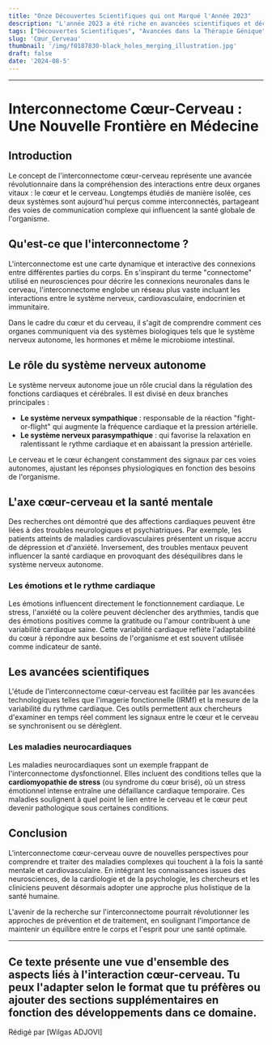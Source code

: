 ```yaml
---
title: "Onze Découvertes Scientifiques qui ont Marqué l'Année 2023"
description: "L'année 2023 a été riche en avancées scientifiques et découvertes révolutionnaires."
tags: ["Découvertes Scientifiques", "Avancées dans la Thérapie Génique", "Avancées en Intelligence Artificielle Générative", "", "", "",]
slug: 'Cœur_Cerveau'
thumbnail: '/img/f0187830-black_holes_merging_illustration.jpg'
draft: false
date: '2024-08-5'
---
```




---

# Interconnectome Cœur-Cerveau : Une Nouvelle Frontière en Médecine

## Introduction

Le concept de l'interconnectome cœur-cerveau représente une avancée révolutionnaire dans la compréhension des interactions entre deux organes vitaux : le cœur et le cerveau. Longtemps étudiés de manière isolée, ces deux systèmes sont aujourd'hui perçus comme interconnectés, partageant des voies de communication complexe qui influencent la santé globale de l'organisme.

## Qu'est-ce que l'interconnectome ?

L'interconnectome est une carte dynamique et interactive des connexions entre différentes parties du corps. En s'inspirant du terme "connectome" utilisé en neurosciences pour décrire les connexions neuronales dans le cerveau, l'interconnectome englobe un réseau plus vaste incluant les interactions entre le système nerveux, cardiovasculaire, endocrinien et immunitaire.

Dans le cadre du cœur et du cerveau, il s'agit de comprendre comment ces organes communiquent via des systèmes biologiques tels que le système nerveux autonome, les hormones et même le microbiome intestinal.

## Le rôle du système nerveux autonome

Le système nerveux autonome joue un rôle crucial dans la régulation des fonctions cardiaques et cérébrales. Il est divisé en deux branches principales : 

- **Le système nerveux sympathique** : responsable de la réaction "fight-or-flight" qui augmente la fréquence cardiaque et la pression artérielle.
- **Le système nerveux parasympathique** : qui favorise la relaxation en ralentissant le rythme cardiaque et en abaissant la pression artérielle.

Le cerveau et le cœur échangent constamment des signaux par ces voies autonomes, ajustant les réponses physiologiques en fonction des besoins de l'organisme.

## L'axe cœur-cerveau et la santé mentale

Des recherches ont démontré que des affections cardiaques peuvent être liées à des troubles neurologiques et psychiatriques. Par exemple, les patients atteints de maladies cardiovasculaires présentent un risque accru de dépression et d'anxiété. Inversement, des troubles mentaux peuvent influencer la santé cardiaque en provoquant des déséquilibres dans le système nerveux autonome.

### Les émotions et le rythme cardiaque

Les émotions influencent directement le fonctionnement cardiaque. Le stress, l'anxiété ou la colère peuvent déclencher des arythmies, tandis que des émotions positives comme la gratitude ou l'amour contribuent à une variabilité cardiaque saine. Cette variabilité cardiaque reflète l'adaptabilité du cœur à répondre aux besoins de l'organisme et est souvent utilisée comme indicateur de santé.

## Les avancées scientifiques

L'étude de l'interconnectome cœur-cerveau est facilitée par les avancées technologiques telles que l'imagerie fonctionnelle (IRMf) et la mesure de la variabilité du rythme cardiaque. Ces outils permettent aux chercheurs d'examiner en temps réel comment les signaux entre le cœur et le cerveau se synchronisent ou se dérèglent.

### Les maladies neurocardiaques

Les maladies neurocardiaques sont un exemple frappant de l'interconnectome dysfonctionnel. Elles incluent des conditions telles que la **cardiomyopathie de stress** (ou syndrome du cœur brisé), où un stress émotionnel intense entraîne une défaillance cardiaque temporaire. Ces maladies soulignent à quel point le lien entre le cerveau et le cœur peut devenir pathologique sous certaines conditions.

## Conclusion

L'interconnectome cœur-cerveau ouvre de nouvelles perspectives pour comprendre et traiter des maladies complexes qui touchent à la fois la santé mentale et cardiovasculaire. En intégrant les connaissances issues des neurosciences, de la cardiologie et de la psychologie, les chercheurs et les cliniciens peuvent désormais adopter une approche plus holistique de la santé humaine.

L'avenir de la recherche sur l'interconnectome pourrait révolutionner les approches de prévention et de traitement, en soulignant l'importance de maintenir un équilibre entre le corps et l'esprit pour une santé optimale.

---

Ce texte présente une vue d'ensemble des aspects liés à l'interaction cœur-cerveau. Tu peux l'adapter selon le format que tu préfères ou ajouter des sections supplémentaires en fonction des développements dans ce domaine.
---
Rédigé par [Wilgas ADJOVI]
